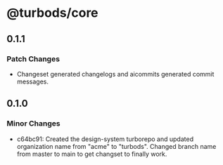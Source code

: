 # @turbods/core

## 0.1.1

### Patch Changes

- Changeset generated changelogs and aicommits generated commit messages.

## 0.1.0

### Minor Changes

- c64bc91: Created the design-system turborepo and updated organization name from "acme" to "turbods". Changed branch name from master to main to get changset to finally work.
